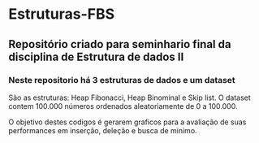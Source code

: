 # Estruturas-FBS
## Repositório criado para seminhario final da disciplina de Estrutura de dados II 
### Neste repositorio há 3 estruturas de dados e um dataset 
São as estruturas: Heap Fibonacci, Heap Binominal e Skip list.
O dataset contem 100.000 números ordenados aleatoriamente de 0 a 100.000.

O objetivo destes codigos é gerarem graficos para a avaliação de suas performances em inserção, deleção e busca de minimo.
